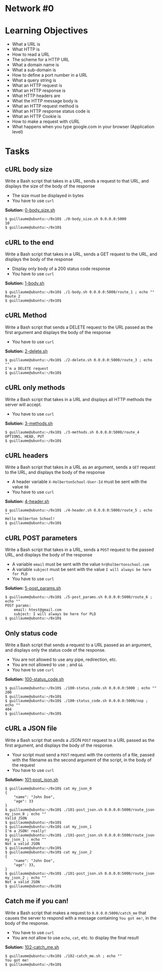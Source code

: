 # Network #0

# Learning Objectives

* What a URL is
* What HTTP is
* How to read a URL
* The scheme for a HTTP URL
* What a domain name is
* What a sub-domain is
* How to define a port number in a URL
* What a query string is
* What an HTTP request is
* What an HTTP response is
* What HTTP headers are
* What the HTTP message body is
* What an HTTP request method is
* What an HTTP response status code is
* What an HTTP Cookie is
* How to make a request with cURL
* What happens when you type google.com in your browser (Application level)

# Tasks

## cURL body size

Write a Bash script that takes in a URL, sends a request to that URL, and displays the size of the body of the response

* The size must be displayed in bytes
* You have to use `curl`

**Solution:** [0-body_size.sh](./0x10-python-network_0/0-body_size.sh)

```
$ guillaume@ubuntu:~/0x10$ ./0-body_size.sh 0.0.0.0:5000
10
$ guillaume@ubuntu:~/0x10$
```

## cURL to the end

Write a Bash script that takes in a URL, sends a GET request to the URL, and displays the body of the response

* Display only body of a 200 status code response
* You have to use `curl`

**Solution:** [1-body.sh](./0x10-python-network_0/1-body.sh)

```
$ guillaume@ubuntu:~/0x10$ ./1-body.sh 0.0.0.0:5000/route_1 ; echo ""
Route 2
$ guillaume@ubuntu:~/0x10$
```

## cURL Method

Write a Bash script that sends a DELETE request to the URL passed as the first argument and displays the body of the response

* You have to use `curl`

**Solution:** [2-delete.sh](./0x10-python-network_0/2-delete.sh)

```
$ guillaume@ubuntu:~/0x10$ ./2-delete.sh 0.0.0.0:5000/route_3 ; echo ""
I'm a DELETE request
$ guillaume@ubuntu:~/0x10$
```

## cURL only methods

Write a Bash script that takes in a URL and displays all HTTP methods the server will accept.

* You have to use `curl`

**Solution:** [3-methods.sh](./0x10-python-network_0/3-methods.sh)

```
$ guillaume@ubuntu:~/0x10$ ./3-methods.sh 0.0.0.0:5000/route_4
OPTIONS, HEAD, PUT
$ guillaume@ubuntu:~/0x10$
```

## cURL headers

Write a Bash script that takes in a URL as an argument, sends a `GET` request to the URL, and displays the body of the response

* A header variable `X-HolbertonSchool-User-Id` must be sent with the value `98`
* You have to use `curl`

**Solution:** [4-header.sh](./0x10-python-network_0/4-header.sh)

```
$ guillaume@ubuntu:~/0x10$ ./4-header.sh 0.0.0.0:5000/route_5 ; echo ""
Hello Holberton School!
$ guillaume@ubuntu:~/0x10$
```

## cURL POST parameters

Write a Bash script that takes in a URL, sends a `POST` request to the passed URL, and displays the body of the response

* A variable `email` must be sent with the value `hr@holbertonschool.com`
* A variable `subject` must be sent with the value `I will always be here for PLD`
* You have to use `curl`

**Solution:** [5-post_params.sh](./0x10-python-network_0/5-post_params.sh)

```
$ guillaume@ubuntu:~/0x10$ ./5-post_params.sh 0.0.0.0:5000/route_6 ; echo ""
POST params:
    email: htest@gmail.com
    subject: I will always be here for PLD
$ guillaume@ubuntu:~/0x10$
```

## Only status code

Write a Bash script that sends a request to a URL passed as an argument, and displays only the status code of the response.

* You are not allowed to use any pipe, redirection, etc.
* You are not allowed to use `;` and `&&`
* You have to use `curl`

**Solution:** [100-status_code.sh](./0x10-python-network_0/100-status_code.sh)

```
$ guillaume@ubuntu:~/0x10$ ./100-status_code.sh 0.0.0.0:5000 ; echo ""
200
$ guillaume@ubuntu:~/0x10$ 
$ guillaume@ubuntu:~/0x10$ ./100-status_code.sh 0.0.0.0:5000/nop ; echo ""
404
$ guillaume@ubuntu:~/0x10$
```

## cURL a JSON file

Write a Bash script that sends a JSON `POST` request to a URL passed as the first argument, and displays the body of the response.

* Your script must send a `POST` request with the contents of a file, passed with the filename as the second argument of the script, in the body of the request
* You have to use `curl`

**Solution:** [101-post_json.sh](./0x10-python-network_0/101-post_json.sh)

```
$ guillaume@ubuntu:~/0x10$ cat my_json_0
{
    "name": "John Doe",
    "age": 33
}
$ guillaume@ubuntu:~/0x10$ ./101-post_json.sh 0.0.0.0:5000/route_json my_json_0 ; echo ""
Valid JSON
$ guillaume@ubuntu:~/0x10$ 
$ guillaume@ubuntu:~/0x10$ cat my_json_1
I'm a JSON! really!
$ guillaume@ubuntu:~/0x10$ ./101-post_json.sh 0.0.0.0:5000/route_json my_json_1 ; echo ""
Not a valid JSON
$ guillaume@ubuntu:~/0x10$ 
$ guillaume@ubuntu:~/0x10$ cat my_json_2
{
    "name": "John Doe",
    "age": 33,
}
$ guillaume@ubuntu:~/0x10$ ./101-post_json.sh 0.0.0.0:5000/route_json my_json_2 ; echo ""
Not a valid JSON
$ guillaume@ubuntu:~/0x10$
```

## Catch me if you can!

Write a Bash script that makes a request to `0.0.0.0:5000/catch_me` that causes the server to respond with a message containing `You got me!`, in the body of the response.

* You have to use `curl`
* You are not allow to use `echo`, `cat`, etc. to display the final result

**Solution:** [102-catch_me.sh](./0x10-python-network_0/102-catch_me.sh)

```
$ guillaume@ubuntu:~/0x10$ ./102-catch_me.sh ; echo ""
You got me!
$ guillaume@ubuntu:~/0x10$
```
